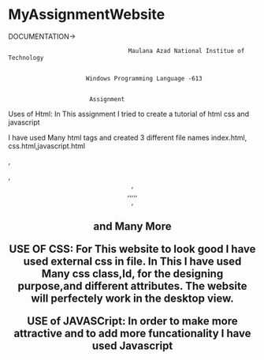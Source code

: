 # MyAssignmentWebsite

DOCUMENTATION->


                                      Maulana Azad National Institue of Technology
                               
                          
                          Windows Programming Language -613


                           Assignment


Uses of Html:
In This assignment I tried to create a tutorial of html css and  javascript

I have used Many html tags and created 3 different file names index.html,
css.html,javascript.html

<p>,<section>,<header>,<footer>,<a>,<img>,<head>,<body>,<figcaption>,<h1>
<h2,<h3> and Many More

USE OF CSS:
For This website to look good I have used external css in file. In This I have used Many css class,Id,
for the designing purpose,and different attributes.
The website will perfectely work in the desktop view.

USE of JAVASCript:
In order to make more attractive and to add more funcationality
I have used Javascript

